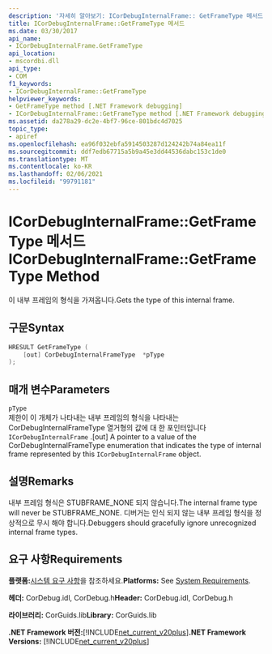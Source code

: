 ```yaml
---
description: '자세히 알아보기: ICorDebugInternalFrame:: GetFrameType 메서드'
title: ICorDebugInternalFrame::GetFrameType 메서드
ms.date: 03/30/2017
api_name:
- ICorDebugInternalFrame.GetFrameType
api_location:
- mscordbi.dll
api_type:
- COM
f1_keywords:
- ICorDebugInternalFrame::GetFrameType
helpviewer_keywords:
- GetFrameType method [.NET Framework debugging]
- ICorDebugInternalFrame::GetFrameType method [.NET Framework debugging]
ms.assetid: da278a29-dc2e-4bf7-96ce-801bdc4d7025
topic_type:
- apiref
ms.openlocfilehash: ea96f032ebfa5914503287d124242b74a84ea11f
ms.sourcegitcommit: ddf7edb67715a5b9a45e3dd44536dabc153c1de0
ms.translationtype: MT
ms.contentlocale: ko-KR
ms.lasthandoff: 02/06/2021
ms.locfileid: "99791181"
---
```

# <a name="icordebuginternalframegetframetype-method"></a><span data-ttu-id="8b628-103">ICorDebugInternalFrame::GetFrameType 메서드</span><span class="sxs-lookup"><span data-stu-id="8b628-103">ICorDebugInternalFrame::GetFrameType Method</span></span>

<span data-ttu-id="8b628-104">이 내부 프레임의 형식을 가져옵니다.</span><span class="sxs-lookup"><span data-stu-id="8b628-104">Gets the type of this internal frame.</span></span>  
  
## <a name="syntax"></a><span data-ttu-id="8b628-105">구문</span><span class="sxs-lookup"><span data-stu-id="8b628-105">Syntax</span></span>  
  
```cpp  
HRESULT GetFrameType (  
    [out] CorDebugInternalFrameType  *pType  
);  
```  
  
## <a name="parameters"></a><span data-ttu-id="8b628-106">매개 변수</span><span class="sxs-lookup"><span data-stu-id="8b628-106">Parameters</span></span>  

 `pType`  
 <span data-ttu-id="8b628-107">제한이 이 개체가 나타내는 내부 프레임의 형식을 나타내는 CorDebugInternalFrameType 열거형의 값에 대 한 포인터입니다 `ICorDebugInternalFrame` .</span><span class="sxs-lookup"><span data-stu-id="8b628-107">[out] A pointer to a value of the CorDebugInternalFrameType enumeration that indicates the type of internal frame represented by this `ICorDebugInternalFrame` object.</span></span>  
  
## <a name="remarks"></a><span data-ttu-id="8b628-108">설명</span><span class="sxs-lookup"><span data-stu-id="8b628-108">Remarks</span></span>  

 <span data-ttu-id="8b628-109">내부 프레임 형식은 STUBFRAME_NONE 되지 않습니다.</span><span class="sxs-lookup"><span data-stu-id="8b628-109">The internal frame type will never be STUBFRAME_NONE.</span></span> <span data-ttu-id="8b628-110">디버거는 인식 되지 않는 내부 프레임 형식을 정상적으로 무시 해야 합니다.</span><span class="sxs-lookup"><span data-stu-id="8b628-110">Debuggers should gracefully ignore unrecognized internal frame types.</span></span>  
  
## <a name="requirements"></a><span data-ttu-id="8b628-111">요구 사항</span><span class="sxs-lookup"><span data-stu-id="8b628-111">Requirements</span></span>  

 <span data-ttu-id="8b628-112">**플랫폼:**[시스템 요구 사항](../../get-started/system-requirements.md)을 참조하세요.</span><span class="sxs-lookup"><span data-stu-id="8b628-112">**Platforms:** See [System Requirements](../../get-started/system-requirements.md).</span></span>  
  
 <span data-ttu-id="8b628-113">**헤더:** CorDebug.idl, CorDebug.h</span><span class="sxs-lookup"><span data-stu-id="8b628-113">**Header:** CorDebug.idl, CorDebug.h</span></span>  
  
 <span data-ttu-id="8b628-114">**라이브러리:** CorGuids.lib</span><span class="sxs-lookup"><span data-stu-id="8b628-114">**Library:** CorGuids.lib</span></span>  
  
 <span data-ttu-id="8b628-115">**.NET Framework 버전:**[!INCLUDE[net_current_v20plus](../../../../includes/net-current-v20plus-md.md)]</span><span class="sxs-lookup"><span data-stu-id="8b628-115">**.NET Framework Versions:** [!INCLUDE[net_current_v20plus](../../../../includes/net-current-v20plus-md.md)]</span></span>
